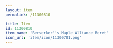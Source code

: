 ```yaml
---
layout: item
permalink: /11300810

title: Item
id: 11300810
item_name: 'Berserker''s Maple Alliance Beret'
icon_url: 'item/icon/11300701.png'
---
```

